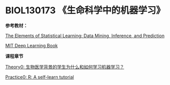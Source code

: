 # BIOL130173 《生命科学中的机器学习》
**参考教材：**

[The Elements of Statistical Learning: Data Mining, Inference, and Prediction](https://web.stanford.edu/~hastie/ElemStatLearn/printings/ESLII_print12.pdf)

[MIT Deep Learning Book](https://github.com/janishar/mit-deep-learning-book-pdf/blob/master/complete-book-pdf/deeplearningbook.pdf)

**课程章节**

[Theory0: 生物医学背景的学生为什么和如何学习机器学习？](0_why_and_how.pptx)

[Practice0: R: A self-learn tutorial](https://www.nceas.ucsb.edu/files/scicomp/Dloads/RProgramming/BestFirstRTutorial.pdf)
